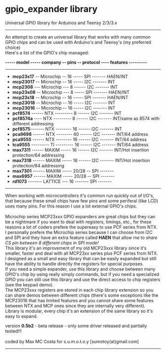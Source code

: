 gpio_expander library
=====================

 Universal GPIO library for Arduinos and Teensy 2/3/3.x
 
--------------------------------------------------------------------------------------

An attempt to create an universal library that works with many common GPIO chips and can be used with Arduino's and Teensy's (my preferred choice)<br>
Here's a list of the GPIO's chip managed:<br>

<b>----- model ----- company -- pins -- protocol ---- features ---------</b>

--------------------------------------------------------------------------------------

- <b>mcp23s17</b> -- Microchip -- 16 ----- SPI ------- HAEN/INT
- <b>mcp23017</b> -- Microchip -- 16 ----- I2C ------- INT
- <b>mcp2308</b>  ---  Microchip --- 8 ------ I2C ------- INT
- <b>mcp23s08</b> --	Microchip --- 8  ----- SPI ------- HAEN/INT
- <b>mcp23s18</b> -- Microchip -- 16 ----- SPI ------- HAEN/INT
- <b>mcp23018</b> -- Microchip -- 16 ----- I2C ------- INT
- <b>mcp23016</b> --  Microchip -- 16 ----- I2C ------- INT
- <b>pcf8574</b> ------ NTX --------- 8  ------ I2C ------- INT
- <b>pcf8574a</b> ---- NTX --------- 8  ------ I2C ------- INT/same as 8574 with different addressing
- <b>pcf8575</b>------- NTX -------- 16  ------ I2C ------- INT
- <b>pca9698</b> ------ NTX -------- 40  ------ I2C ------- INT/64 address
- <b>pca9555</b> ------ NTX -------- 16  ------ I2C ------- INT/64 address
- <b>tca9555</b> --------- TI --------- 16  ------ I2C ------- INT/64 address
- <b>max7311</b> ------ MAXIM ----- 16  ------ I2C ------- INT/Hot insertion protection/64 addressing
- <b>max7318</b> ------ MAXIM ----- 16  ------ I2C ------- INT/Hot insertion protection/64 addressing
- <b>max7301</b> ------ MAXIM ----- 20/28 -- SPI ------- 
- <b>max6957</b> ------ MAXIM ----- 20/28 -- SPI ------- 
- <b>rd1073</b> ------- LATTICE --- 16 ------- SPI ------- 

--------------------------------------------------------------------------------------
When working with microcontrollers it's common run quickly out of I/O's, that because these small chips have few
pins and some periferal (like LCD) uses many pins. For this reason I use a lot external GPIO's chips.<br><br>
Microchip series MCP23xxx GPIO expanders are great chips but they can be a nightmare if you want to deal with registers, timings, etc., for these reasons a lot of coders prefere the supereasy to use PCF series from NTX.<br> 
I personally prefere the Microchip series because I can choose from I2C and SPI and they have an extra feature called <b>HAEN</b> that allow me to <i>share CS pin between 8 different chips in SPI mode!</i><br>
This library it's an improvement of my old MCP23xxx library since it's smaller, faster and deal with all MCP23xx series plus PCF series from NTX.<br>
I designed as a small and easy library that can be easily expanded but still have the ability to handle directly the registers for special purposes.<br>
If you need a simple expander, use this library and choose between many GPIO's chip by using really simply commands, but if you need a specialized GPIO you can still use this library and use the direct access to chip registers (see the keypad demo).<br>
The MCP23xxx registers are stored in each chip library extension so you can share demos between different chips (there's some exceptions like the MCP23016 that has limited features and you cannot share some features between NTX and MCP ones since they are internally very different).<br>
Library is modular, every chip it's an extension of the same library so it's easy to expand.<br>

version <b>0.5b2</b> - beta release - only some driver released and partially tested!!!<br><br>
coded by Max MC Costa for s.u.m.o.t.o.y [sumotoy(at)gmail.com]

--------------------------------------------------------------------------------------
